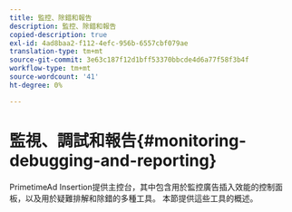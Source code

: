 ```yaml
---
title: 監控、除錯和報告
description: 監控、除錯和報告
copied-description: true
exl-id: 4ad8baa2-f112-4efc-956b-6557cbf079ae
translation-type: tm+mt
source-git-commit: 3e63c187f12d1bff53370bbcde4d6a77f58f3b4f
workflow-type: tm+mt
source-wordcount: '41'
ht-degree: 0%

---
```


# 監視、調試和報告{#monitoring-debugging-and-reporting}

PrimetimeAd Insertion提供主控台，其中包含用於監控廣告插入效能的控制面板，以及用於疑難排解和除錯的多種工具。 本節提供這些工具的概述。
